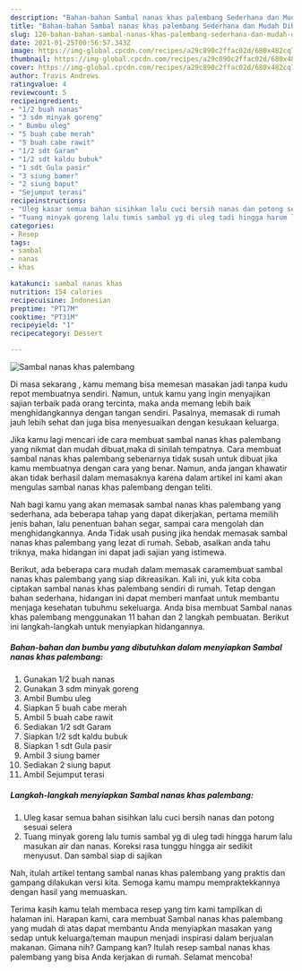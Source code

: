 ```yaml
---
description: "Bahan-bahan Sambal nanas khas palembang Sederhana dan Mudah Dibuat"
title: "Bahan-bahan Sambal nanas khas palembang Sederhana dan Mudah Dibuat"
slug: 120-bahan-bahan-sambal-nanas-khas-palembang-sederhana-dan-mudah-dibuat
date: 2021-01-25T00:56:57.343Z
image: https://img-global.cpcdn.com/recipes/a29c890c2ffac02d/680x482cq70/sambal-nanas-khas-palembang-foto-resep-utama.jpg
thumbnail: https://img-global.cpcdn.com/recipes/a29c890c2ffac02d/680x482cq70/sambal-nanas-khas-palembang-foto-resep-utama.jpg
cover: https://img-global.cpcdn.com/recipes/a29c890c2ffac02d/680x482cq70/sambal-nanas-khas-palembang-foto-resep-utama.jpg
author: Travis Andrews
ratingvalue: 4
reviewcount: 5
recipeingredient:
- "1/2 buah nanas"
- "3 sdm minyak goreng"
- " Bumbu uleg"
- "5 buah cabe merah"
- "5 buah cabe rawit"
- "1/2 sdt Garam"
- "1/2 sdt kaldu bubuk"
- "1 sdt Gula pasir"
- "3 siung bamer"
- "2 siung baput"
- "Sejumput terasi"
recipeinstructions:
- "Uleg kasar semua bahan sisihkan lalu cuci bersih nanas dan potong sesuai selera"
- "Tuang minyak goreng lalu tumis sambal yg di uleg tadi hingga harum lalu masukan air dan nanas. Koreksi rasa tunggu hingga air sedikit menyusut. Dan sambal siap di sajikan"
categories:
- Resep
tags:
- sambal
- nanas
- khas

katakunci: sambal nanas khas 
nutrition: 154 calories
recipecuisine: Indonesian
preptime: "PT17M"
cooktime: "PT31M"
recipeyield: "1"
recipecategory: Dessert

---
```



![Sambal nanas khas palembang](https://img-global.cpcdn.com/recipes/a29c890c2ffac02d/680x482cq70/sambal-nanas-khas-palembang-foto-resep-utama.jpg)

Di masa  sekarang , kamu memang bisa memesan masakan jadi tanpa kudu repot membuatnya sendiri. Namun, untuk kamu yang ingin menyajikan sajian terbaik pada orang tercinta, maka anda memang lebih baik menghidangkannya dengan tangan sendiri. Pasalnya, memasak di rumah jauh lebih sehat dan juga bisa menyesuaikan dengan kesukaan keluarga.

Jika kamu lagi mencari ide cara membuat sambal nanas khas palembang yang nikmat dan mudah dibuat,maka di sinilah tempatnya. Cara membuat sambal nanas khas palembang  sebenarnya tidak susah untuk dibuat jika kamu membuatnya dengan cara yang benar. Namun, anda jangan khawatir akan tidak berhasil dalam memasaknya 
karena dalam artikel ini kami akan mengulas sambal nanas khas palembang dengan teliti.  



Nah bagi kamu yang akan memasak sambal nanas khas palembang yang sederhana, ada beberapa tahap yang dapat dikerjakan, pertama memilih jenis bahan, lalu penentuan bahan segar, sampai cara mengolah dan menghidangkannya. Anda Tidak usah pusing jika hendak memasak sambal nanas khas palembang yang lezat di rumah. Sebab, asalkan anda  tahu triknya, maka hidangan ini dapat jadi sajian yang istimewa.

Berikut, ada beberapa cara mudah dalam memasak caramembuat sambal nanas khas palembang yang siap dikreasikan. Kali ini, yuk kita coba ciptakan sambal nanas khas palembang sendiri di rumah. Tetap dengan bahan sederhana, hidangan ini dapat memberi manfaat untuk membantu menjaga kesehatan tubuhmu sekeluarga. Anda bisa membuat Sambal nanas khas palembang menggunakan 11 bahan dan 2 langkah pembuatan. Berikut ini langkah-langkah untuk menyiapkan hidangannya.

<!--inarticleads1-->

##### Bahan-bahan dan bumbu yang dibutuhkan dalam menyiapkan Sambal nanas khas palembang:

1. Gunakan 1/2 buah nanas
1. Gunakan 3 sdm minyak goreng
1. Ambil  Bumbu uleg
1. Siapkan 5 buah cabe merah
1. Ambil 5 buah cabe rawit
1. Sediakan 1/2 sdt Garam
1. Siapkan 1/2 sdt kaldu bubuk
1. Siapkan 1 sdt Gula pasir
1. Ambil 3 siung bamer
1. Sediakan 2 siung baput
1. Ambil Sejumput terasi




<!--inarticleads2-->

##### Langkah-langkah menyiapkan Sambal nanas khas palembang:

1. Uleg kasar semua bahan sisihkan lalu cuci bersih nanas dan potong sesuai selera
1. Tuang minyak goreng lalu tumis sambal yg di uleg tadi hingga harum lalu masukan air dan nanas. Koreksi rasa tunggu hingga air sedikit menyusut. Dan sambal siap di sajikan




Nah, itulah artikel tentang  sambal nanas khas palembang  yang praktis dan gampang dilakukan versi kita. Semoga kamu mampu mempraktekkannya dengan hasil yang memuaskan. 

Terima kasih kamu telah membaca resep yang tim kami tampilkan di halaman ini. Harapan kami, cara membuat  Sambal nanas khas palembang yang mudah di atas dapat membantu Anda menyiapkan masakan yang sedap untuk keluarga/teman maupun menjadi inspirasi dalam berjualan makanan. Gimana nih? Gampang kan? Itulah resep sambal nanas khas palembang yang bisa Anda kerjakan di rumah. Selamat mencoba!

